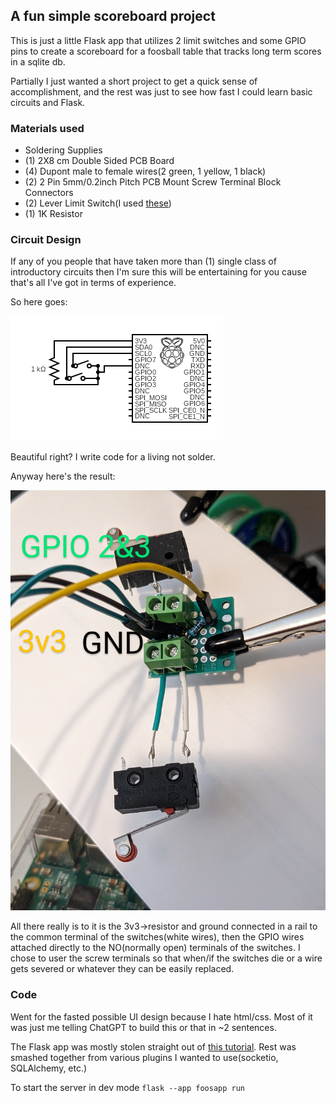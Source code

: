 ## A fun simple scoreboard project
This is just a little Flask app that utilizes 2 limit switches and some GPIO pins to create a scoreboard for a foosball table that tracks long term scores in a sqlite db.

Partially I just wanted a short project to get a quick sense of accomplishment, and the rest was just to see how fast I could learn basic circuits and Flask.


### Materials used
- Soldering Supplies
- (1) 2X8 cm Double Sided PCB Board
- (4) Dupont male to female wires(2 green, 1 yellow, 1 black)
- (2) 2 Pin 5mm/0.2inch Pitch PCB Mount Screw Terminal Block Connectors
- (2) Lever Limit Switch(I used [these](https://www.amazon.com/dp/B07486RHH7?psc=1&ref=ppx_yo2ov_dt_b_product_details))
- (1) 1K Resistor


### Circuit Design
If any of you people that have taken more than (1) single class of introductory circuits then I'm sure this will be entertaining for you cause that's all I've got in terms of experience.

So here goes:

![](circuit.png)

Beautiful right? I write code for a living not solder.

Anyway here's the result:

![](pcb.jpg)

All there really is to it is the 3v3->resistor and ground connected in a rail to the common terminal of the switches(white wires), 
then the GPIO wires attached directly to the NO(normally open) terminals of the switches.
I chose to user the screw terminals so that when/if the switches die or a wire gets severed or whatever they can be easily replaced.

### Code
Went for the fasted possible UI design because I hate html/css. Most of it was just me telling ChatGPT to build this or that in ~2 sentences.

The Flask app was mostly stolen straight out of [this tutorial](https://flask.palletsprojects.com/en/2.3.x/tutorial/layout/). Rest was smashed together from various plugins I wanted to use(socketio, SQLAlchemy, etc.)

To start the server in dev mode `flask --app foosapp run`